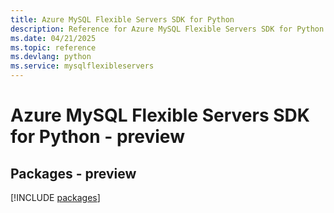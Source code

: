 ```yaml
---
title: Azure MySQL Flexible Servers SDK for Python
description: Reference for Azure MySQL Flexible Servers SDK for Python
ms.date: 04/21/2025
ms.topic: reference
ms.devlang: python
ms.service: mysqlflexibleservers
---
```

# Azure MySQL Flexible Servers SDK for Python - preview
## Packages - preview
[!INCLUDE [packages](mysql-flexible-servers-index.md)]
